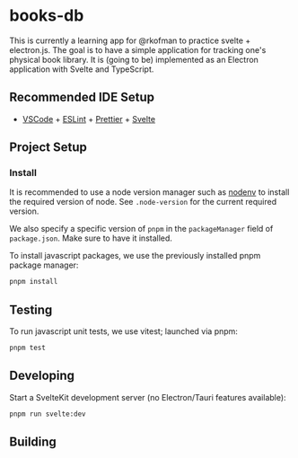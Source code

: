 # books-db

This is currently a learning app for @rkofman to practice svelte + electron.js. The goal is to have a simple application for tracking one's physical book library. It is (going to be) implemented as an Electron application with Svelte and TypeScript.

## Recommended IDE Setup

- [VSCode](https://code.visualstudio.com/) + [ESLint](https://marketplace.visualstudio.com/items?itemName=dbaeumer.vscode-eslint) + [Prettier](https://marketplace.visualstudio.com/items?itemName=esbenp.prettier-vscode) + [Svelte](https://marketplace.visualstudio.com/items?itemName=svelte.svelte-vscode)

## Project Setup

### Install

It is recommended to use a node version manager such as <a href="https://github.com/nodenv/nodenv">nodenv</a> to install the required version of node. See `.node-version` for the current required version.

We also specify a specific version of `pnpm` in the `packageManager` field of `package.json`. Make sure to have it installed.

To install javascript packages, we use the previously installed pnpm package manager:
```bash
pnpm install
```

## Testing
To run javascript unit tests, we use vitest; launched via pnpm:

```bash
pnpm test
```
## Developing

Start a SvelteKit development server (no Electron/Tauri features available):

```bash
pnpm run svelte:dev
```

## Building
